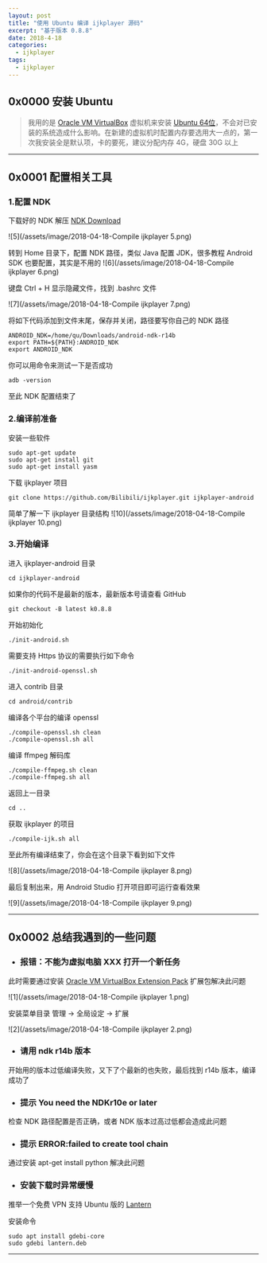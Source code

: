 ```yaml
---
layout: post
title: "使用 Ubuntu 编译 ijkplayer 源码"
excerpt: "基于版本 0.8.8"
date: 2018-4-18
categories:
  - ijkplayer
tags:
  - ijkplayer
---
```


## 0x0000 安装 Ubuntu
> 我用的是 [Oracle VM VirtualBox](https://www.virtualbox.org/) 虚拟机来安装 [Ubuntu 64位](https://www.ubuntu.com/download)，不会对已安装的系统造成什么影响。在新建的虚拟机时配置内存要选用大一点的，第一次我安装全是默认项，卡的要死，建议分配内存 4G，硬盘 30G 以上

-------------------

## 0x0001 配置相关工具

### 1.配置 NDK

下载好的 NDK 解压 [NDK Download](https://dl.google.com/android/repository/android-ndk-r14b-linux-x86_64.zip)

![5](/assets/image/2018-04-18-Compile ijkplayer 5.png)  

转到 Home 目录下，配置 NDK 路径，类似 Java 配置 JDK，很多教程 Android SDK 也要配置，其实是不用的
![6](/assets/image/2018-04-18-Compile ijkplayer 6.png)  

键盘 Ctrl + H 显示隐藏文件，找到 .bashrc 文件

![7](/assets/image/2018-04-18-Compile ijkplayer 7.png)  

将如下代码添加到文件末尾，保存并关闭，路径要写你自己的 NDK 路径
```
ANDROID_NDK=/home/qu/Downloads/android-ndk-r14b
export PATH=${PATH}:ANDROID_NDK
export ANDROID_NDK
```

你可以用命令来测试一下是否成功

```
adb -version
```

至此 NDK 配置结束了

### 2.编译前准备

安装一些软件

```
sudo apt-get update
sudo apt-get install git
sudo apt-get install yasm
```

下载 ijkplayer 项目

```
git clone https://github.com/Bilibili/ijkplayer.git ijkplayer-android
```

简单了解一下 ijkplayer 目录结构
![10](/assets/image/2018-04-18-Compile ijkplayer 10.png)  

### 3.开始编译

进入 ijkplayer-android 目录
```
cd ijkplayer-android
```

如果你的代码不是最新的版本，最新版本号请查看 GitHub
```
git checkout -B latest k0.8.8
```

开始初始化
```
./init-android.sh
```

需要支持 Https 协议的需要执行如下命令
```
./init-android-openssl.sh
```

进入 contrib 目录
```
cd android/contrib
```

编译各个平台的编译 openssl
```
./compile-openssl.sh clean
./compile-openssl.sh all
```

编译 ffmpeg 解码库
```
./compile-ffmpeg.sh clean
./compile-ffmpeg.sh all
```

返回上一目录
```
cd ..
```

获取 ijkplayer 的项目
```
./compile-ijk.sh all
```

至此所有编译结束了，你会在这个目录下看到如下文件

![8](/assets/image/2018-04-18-Compile ijkplayer 8.png)  

最后复制出来，用 Android Studio 打开项目即可运行查看效果

![9](/assets/image/2018-04-18-Compile ijkplayer 9.png)

-------------------

## 0x0002 总结我遇到的一些问题

* ### 报错：不能为虚拟电脑  XXX 打开一个新任务
此时需要通过安装 [Oracle VM VirtualBox Extension Pack](https://www.virtualbox.org/wiki/Downloads) 扩展包解决此问题

![1](/assets/image/2018-04-18-Compile ijkplayer 1.png)  

安装菜单目录 管理 → 全局设定 → 扩展

![2](/assets/image/2018-04-18-Compile ijkplayer 2.png)  

* ### 请用 ndk r14b 版本
开始用的版本过低编译失败，又下了个最新的也失败，最后找到 r14b 版本，编译成功了

* ### 提示 You need the NDKr10e or later
检查 NDK 路径配置是否正确，或者 NDK 版本过高过低都会造成此问题

* ### 提示 ERROR:failed to create tool chain
通过安装 apt-get install python 解决此问题

* ### 安装下载时异常缓慢
推举一个免费 VPN 支持 Ubuntu 版的 [Lantern](https://github.com/getlantern/lantern)

安装命令
```
sudo apt install gdebi-core
sudo gdebi lantern.deb
```

-------------------